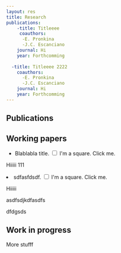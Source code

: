 ```yaml
---
layout: res
title: Research
publications:
    -title: Titleeee
     coauthors: 
      -E. Pronkina
      -J.C. Escanciano
    journal: Hi
    year: Forthcomming
   
  -title: Titleeee 2222
    coauthors: 
      -E. Pronkina
      -J.C. Escanciano
    journal: Hi
    year: Forthcomming
---
```


## Publications



## Working papers
* Blablabla title. <input type="checkbox" class="hidden_checkbox" id="demo"/>
<label for="demo">I'm a square. Click me.</label>

<div class="abstractdiv">
    <p> Hiiiii 111 </p>
</div

* sdfasfdsdf. <input type="checkbox" class="hidden_checkbox" id="demo"/>
<label for="demo">I'm a square. Click me.</label>
<div class="abstractdiv" >
    <p> Hiiiii </p>
</div

asdfsdjkdfasdfs

dfdgsds

## Work in progress
More stufff
